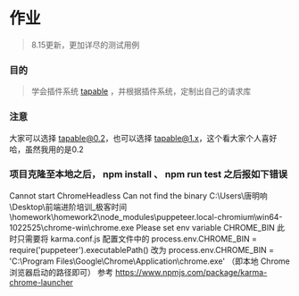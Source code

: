 # 作业

> 8.15更新，更加详尽的测试用例

### 目的

> 学会插件系统 [tapable](https://github.com/webpack/tapable) ，并根据插件系统，定制出自己的请求库

### 注意

大家可以选择 tapable@0.2，也可以选择 tapable@1.x，这个看大家个人喜好哈，虽然我用的是0.2

### 项目克隆至本地之后， npm install 、 npm run test 之后报如下错误
  Cannot start ChromeHeadless
  Can not find the binary C:\Users\唐明响\Desktop\前端进阶培训_极客时间\homework\homework2\node_modules\puppeteer\.local-chromium\win64-1022525\chrome-win\chrome.exe
  Please set env variable CHROME_BIN
  此时只需要将 karma.conf.js 配置文件中的
    process.env.CHROME_BIN = require('puppeteer').executablePath()  改为
    process.env.CHROME_BIN = 'C:\\Program Files\\Google\\Chrome\\Application\\chrome.exe'  （即本地 Chrome 浏览器启动的路径即可）
  参考 https://www.npmjs.com/package/karma-chrome-launcher
